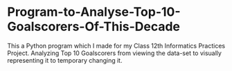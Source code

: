 # Program-to-Analyse-Top-10-Goalscorers-Of-This-Decade
This a Python program which I made for my Class 12th Informatics Practices Project. Analyzing Top 10 Goalscorers from viewing the data-set to visually representing it to temporary changing it.
